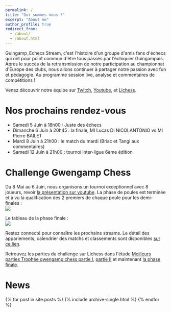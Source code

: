 ```yaml
---
permalink: /
title: "Qui sommes-nous ?"
excerpt: "About me"
author_profile: true
redirect_from: 
  - /about/
  - /about.html
---
```


Guingamp_Echecs Stream, c'est l'histoire d'un groupe d'amis fans d'échecs qui ont pour point commun d'être tous passés par l'échiquier Guingampais. Après le succès de la retransmission de notre participation au championnat d'Europe des clubs, nous allons continuer à partager notre passion avec fun et pédagogie. Au programme session live, analyse et commentaires de compétitions !

Venez découvrir notre équipe sur [Twitch](https://www.twitch.tv/guingamp_echecs), [Youtube](https://www.youtube.com/channel/UCDa-Z-OF7U1xfGy3s835AxQ), et [Lichess](https://lichess.org/@/guingamp-echecs).

Nos prochains rendez-vous
======
  * Samedi 5 Juin à 18h00 : Juste des échecs
  * Dimanche 6 Juin à 20h45 : la finale, MI Lucas DI NICOLANTONIO vs MI Pierre BAILET
  * Mardi 8 Juin à 21h00 : le match du mardi (Briac et Tangi aux commentaires)
  * Samedi 12 Juin à 21h00 : tournoi inter-ligue 6ème édition

Challenge Gwengamp Chess
======

Du 8 Mai au 6 Juin, nous organisons un tournoi exceptionnel avec 8 joueurs, revoir [la présentation sur youtube](https://www.youtube.com/watch?v=ARqkzBN-I2k).
La phase de poules est terminée et à vu la qualification des 2 premiers de chaque poule pour les demi-finales :    
![](../images/poules.png)

Le tableau de la phase finale :    
![](../images/finales.png)

Restez connecté pour connaître les prochains streams.
Le détail des appariements, calendrier des matchs et classements sont disponibles [sur ce lien](https://docs.google.com/spreadsheets/d/1KcM92fU3VAFJtJLrZHnmAvBvIPzSW0i4ZX-RKlkoq_I/edit?usp=sharing).

Retrouvez les parties du challenge sur Lichess dans l'étude [Meilleurs parties Trophée gwengamp chess partie I](https://lichess.org/study/amDirdX3), [partie II](https://lichess.org/study/Kh26x8Kf) et maintenant [la phase finale](https://lichess.org/study/D7Dk1Z3D).

News
======
{% for post in site.posts %}
  {% include archive-single.html %}
{% endfor %}
